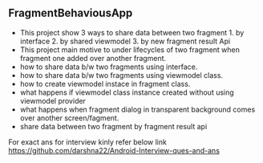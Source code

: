 ## FragmentBehaviousApp

* This project show 3 ways to share data between two fragment 1. by interface 2. by shared viewmodel 3. by new fragment result Api
* This project main motive to under lifecycles of two fragment when fragment one added over another fragment.
* how to share data b/w two fragments using interface.
* how to share data b/w two fragments using viewmodel class.
* how to create viewmodel instace in fragment class.
* what happens if viewmodel class instance created without using viewmodel provider
* what happens when fragment dialog in transparent background comes over another screen/fagment.
* share data between two fragment by fragment result api


For exact ans for interview kinly refer below link<br>
https://github.com/darshna22/Android-Interview-ques-and-ans
